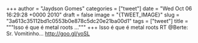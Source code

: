 
+++
author = "Jaydson Gomes"
categories = ["tweet"]
date = "Wed Oct 06 16:29:28 +0000 2010"
draft = false
image = "{TWEET_IMAGE}"
slug = "3a613c35112bd1c0553b0e878c5dc20e21ba00d1"
tags = ["tweet"]
title = """Isso é que é metal roots ..."""
+++
Isso é que é metal roots RT @Berte: Sr. Vomitinho... http://goo.gl/yoSL
